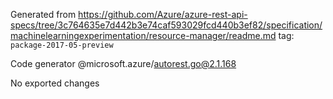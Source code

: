 Generated from https://github.com/Azure/azure-rest-api-specs/tree/3c764635e7d442b3e74caf593029fcd440b3ef82/specification/machinelearningexperimentation/resource-manager/readme.md tag: `package-2017-05-preview`

Code generator @microsoft.azure/autorest.go@2.1.168

No exported changes